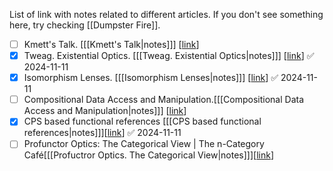 List of link with notes related to different articles. If you don't see something here, try checking [[Dumpster Fire]].

- [ ] Kmett's Talk. \[[[Kmett's Talk|notes]]] \[[link](https://www.youtube.com/watch?v=cefnmjtAolY)]
- [x] Tweag. Existential Optics. \[[[Tweag. Existential Optics|notes]]] \[[link](https://www.tweag.io/blog/2022-05-05-existential-optics/)] ✅ 2024-11-11
- [x] Isomorphism Lenses. \[[[Isomorphism Lenses|notes]]] \[[link](https://www.twanvl.nl/blog/haskell/isomorphism-lenses)] ✅ 2024-11-11
- [ ] Compositional Data Access and Manipulation.\[[[Compositional Data Access and Manipulation|notes]]] \[[link](https://rutube.ru/video/6406fa71e762c8fe8c8ebe1fb58b40a7/)]
- [x] CPS based functional references \[[[CPS based functional references|notes]]]\[[link](https://www.twanvl.nl/blog/haskell/cps-functional-references)] ✅ 2024-11-11
- [ ]  Profunctor Optics: The Categorical View | The n-Category Café\[[[Profuctror Optics. The Categorical View|notes]]]\[[link](https://golem.ph.utexas.edu/category/2020/01/profunctor_optics_the_categori.html)]